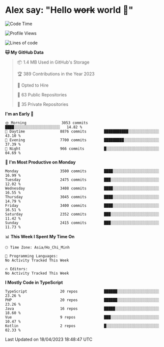 # Alex say: "Hello ~~work~~ world 🐾"

<!--START_SECTION:waka-->
![Code Time](http://img.shields.io/badge/Code%20Time-839%20hrs%205%20mins-blue)

![Profile Views](http://img.shields.io/badge/Profile%20Views-2-blue)

![Lines of code](https://img.shields.io/badge/From%20Hello%20World%20I%27ve%20Written-41.9%20million%20lines%20of%20code-blue)

**🐱 My GitHub Data** 

> 📦 1.4 MB Used in GitHub's Storage 
 > 
> 🏆 389 Contributions in the Year 2023
 > 
> 💼 Opted to Hire
 > 
> 📜 63 Public Repositories 
 > 
> 🔑 35 Private Repositories 
 > 
**I'm an Early 🐤** 

```text
🌞 Morning                3053 commits        ████░░░░░░░░░░░░░░░░░░░░░   14.82 % 
🌆 Daytime                8876 commits        ███████████░░░░░░░░░░░░░░   43.10 % 
🌃 Evening                7700 commits        █████████░░░░░░░░░░░░░░░░   37.39 % 
🌙 Night                  966 commits         █░░░░░░░░░░░░░░░░░░░░░░░░   04.69 % 
```
📅 **I'm Most Productive on Monday** 

```text
Monday                   3500 commits        ████░░░░░░░░░░░░░░░░░░░░░   16.99 % 
Tuesday                  2475 commits        ███░░░░░░░░░░░░░░░░░░░░░░   12.02 % 
Wednesday                3408 commits        ████░░░░░░░░░░░░░░░░░░░░░   16.55 % 
Thursday                 3045 commits        ████░░░░░░░░░░░░░░░░░░░░░   14.79 % 
Friday                   3400 commits        ████░░░░░░░░░░░░░░░░░░░░░   16.51 % 
Saturday                 2352 commits        ███░░░░░░░░░░░░░░░░░░░░░░   11.42 % 
Sunday                   2415 commits        ███░░░░░░░░░░░░░░░░░░░░░░   11.73 % 
```


📊 **This Week I Spent My Time On** 

```text
🕑︎ Time Zone: Asia/Ho_Chi_Minh

💬 Programming Languages: 
No Activity Tracked This Week

🔥 Editors: 
No Activity Tracked This Week
```

**I Mostly Code in TypeScript** 

```text
TypeScript               20 repos            ██████░░░░░░░░░░░░░░░░░░░   23.26 % 
PHP                      20 repos            ██████░░░░░░░░░░░░░░░░░░░   23.26 % 
Java                     16 repos            █████░░░░░░░░░░░░░░░░░░░░   18.60 % 
Vue                      9 repos             ███░░░░░░░░░░░░░░░░░░░░░░   10.47 % 
Kotlin                   2 repos             █░░░░░░░░░░░░░░░░░░░░░░░░   02.33 % 
```




 Last Updated on 18/04/2023 18:48:47 UTC
<!--END_SECTION:waka-->
